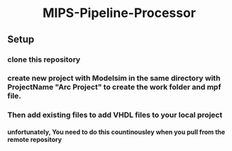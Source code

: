 <h1 align="center">
  MIPS-Pipeline-Processor
</h1>


## Setup
### clone this repository 

### create new project with Modelsim in the same directory with ProjectName "Arc Project" to create the work folder and mpf file.

### Then add existing files to add VHDL files to your local project
#### unfortunately, You need to do this countinousley when you pull from the remote repository
